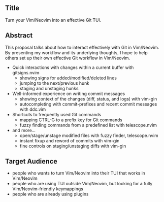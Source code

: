 ## Title

Turn your Vim/Neovim into an effective Git TUI.

## Abstract

This proposal talks about how to interact effectively with Git in Vim/Neovim.
By presenting my workflow and its underlying thoughts, I hope to help others set up their own effective Git workflow in Vim/Neovim.

* Quick interactions with changes within a current buffer with gitsigns.nvim
    * showing signs for added/modified/deleted lines
    * jumping to the next/previous hunk
    * staging and unstaging hunks
* Well-informed experience on writing commit messages
    * showing context of the changes (diff, status, and logs) with vim-gin
    * autocompleting with commit-prefixes and recent commit messages with ddc.vim
* Shortcuts to frequently used Git commands
    * mapping CTRL-G to a prefix key for Git commands
    * fuzzy finding commands from a predefined list with telescope.nvim
* and more...
    * open/stage/unstage modified files with fuzzy finder, telescope.nvim
    * instant fixup and reword of commits with vim-gin
    * fine controls on staging/unstaging diffs with vim-gin

## Target Audience

* people who wants to turn Vim/Neovim into their TUI that works in Vim/Neovim
* people who are using TUI outside Vim/Neovim, but looking for a fully Vim/Neovim-friendly keymappings
* people who are already using plugins 


